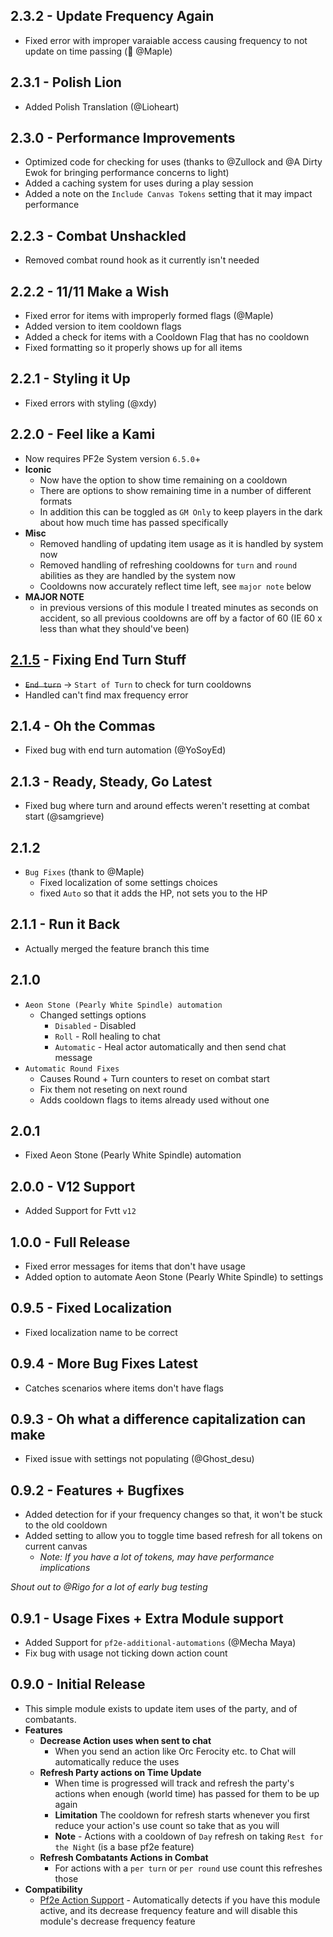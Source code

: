 ## 2.3.2 - Update Frequency Again

- Fixed error with improper varaiable access causing frequency to not update on time passing (🐛 @Maple)

## 2.3.1 - Polish Lion

- Added Polish Translation (@Lioheart)

## 2.3.0 - Performance Improvements

- Optimized code for checking for uses (thanks to @Zullock and @A Dirty Ewok for bringing performance concerns to light)
- Added a caching system for uses during a play session
- Added a note on the `Include Canvas Tokens` setting that it may impact performance

## 2.2.3 - Combat Unshackled

- Removed combat round hook as it currently isn't needed

## 2.2.2 - 11/11 Make a Wish

- Fixed error for items with improperly formed flags (@Maple)
- Added version to item cooldown flags
- Added a check for items with a Cooldown Flag that has no cooldown
- Fixed formatting so it properly shows up for all items

## 2.2.1 - Styling it Up

- Fixed errors with styling (@xdy)

## 2.2.0 - Feel like a Kami

- Now requires PF2e System version `6.5.0`+
- **Iconic**
  - Now have the option to show time remaining on a cooldown
  - There are options to show remaining time in a number of different formats
  - In addition this can be toggled as `GM Only` to keep players in the dark about how much time has passed specifically
- **Misc**
  - Removed handling of updating item usage as it is handled by system now
  - Removed handling of refreshing cooldowns for `turn` and `round` abilities as they are handled by the system now
  - Cooldowns now accurately reflect time left, see `major note` below
- **MAJOR NOTE**
  - in previous versions of this module I treated minutes as seconds on accident, so all previous cooldowns are off by a factor of 60 (IE 60 x less than what they should've been)

## [2.1.5](https://github.com/ChasarooniZ/pf2e-usage-updater/compare/2.1.4...2.1.5) - Fixing End Turn Stuff

- ~~`End turn`~~ -> `Start of Turn` to check for turn cooldowns
- Handled can't find max frequency error

## 2.1.4 - Oh the Commas

- Fixed bug with end turn automation (@YoSoyEd)

## 2.1.3 - Ready, Steady, Go Latest

- Fixed bug where turn and around effects weren't resetting at combat start (@samgrieve)

## 2.1.2

- `Bug Fixes` (thank to @Maple)
  - Fixed localization of some settings choices
  - fixed `Auto` so that it adds the HP, not sets you to the HP

## 2.1.1 - Run it Back

- Actually merged the feature branch this time

## 2.1.0

- `Aeon Stone (Pearly White Spindle) automation`
  - Changed settings options
    - `Disabled` - Disabled
    - `Roll` - Roll healing to chat
    - `Automatic` - Heal actor automatically and then send chat message
- `Automatic Round Fixes`
  - Causes Round + Turn counters to reset on combat start
  - Fix them not reseting on next round
  - Adds cooldown flags to items already used without one

## 2.0.1

- Fixed Aeon Stone (Pearly White Spindle) automation

## 2.0.0 - V12 Support

- Added Support for Fvtt `v12`

## 1.0.0 - Full Release

- Fixed error messages for items that don't have usage
- Added option to automate Aeon Stone (Pearly White Spindle) to settings

## 0.9.5 - Fixed Localization

- Fixed localization name to be correct

## 0.9.4 - More Bug Fixes Latest

- Catches scenarios where items don't have flags

## 0.9.3 - Oh what a difference capitalization can make

- Fixed issue with settings not populating (@Ghost_desu)

## 0.9.2 - Features + Bugfixes

- Added detection for if your frequency changes so that, it won't be stuck to the old cooldown
- Added setting to allow you to toggle time based refresh for all tokens on current canvas
  - _Note: If you have a lot of tokens, may have performance implications_

_Shout out to @Rigo for a lot of early bug testing_

## 0.9.1 - Usage Fixes + Extra Module support

- Added Support for `pf2e-additional-automations` (@Mecha Maya)
- Fix bug with usage not ticking down action count

## 0.9.0 - Initial Release

- This simple module exists to update item uses of the party, and of combatants.
- **Features**
  - **Decrease Action uses when sent to chat**
    - When you send an action like Orc Ferocity etc. to Chat will automatically reduce the uses
  - **Refresh Party actions on Time Update**
    - When time is progressed will track and refresh the party's actions when enough (world time) has passed for them to be up again
    - **Limitation** The cooldown for refresh starts whenever you first reduce your action's use count so take that as you will
    - **Note** - Actions with a cooldown of `Day` refresh on taking `Rest for the Night` (is a base pf2e feature)
  - **Refresh Combatants Actions in Combat**
    - For actions with a `per turn` or `per round` use count this refreshes those
- **Compatibility**
  - [Pf2e Action Support](https://github.com/reyzor1991/foundry-vtt-pf2e-action-support) - Automatically detects if you have this module active, and its decrease frequency feature and will disable this module's decrease frequency feature
